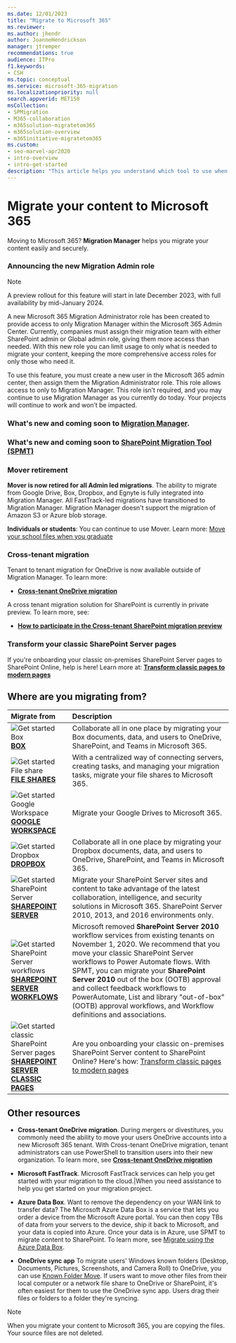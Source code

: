 ```yaml
---
ms.date: 12/01/2023
title: "Migrate to Microsoft 365"
ms.reviewer: 
ms.author: jhendr
author: JoanneHendrickson
manager: jtremper
recommendations: true
audience: ITPro
f1.keywords:
- CSH
ms.topic: conceptual
ms.service: microsoft-365-migration
ms.localizationpriority: null
search.appverid: MET150
msCollection: 
- SPMigration
- M365-collaboration
- m365solution-migratetom365
- m365solution-overview
- m365initiative-migratetom365
ms.custom:
- seo-marvel-apr2020
- intro-overview
- intro-get-started
description: "This article helps you understand which tool to use when migrating content to SharePoint and OneDrive in Microsoft 365."
---
```


# Migrate your content to Microsoft 365

Moving to Microsoft 365? **Migration Manager** helps you migrate your content easily and securely.


### Announcing the new Migration Admin role

>[!Note]
>A preview rollout for this feature will start in late December 2023, with full availability by mid-January 2024.

A new Microsoft 365 Migration Administrator role has been created to provide access to only Migration Manager within the Microsoft 365 Admin Center. Currently, companies must assign their migration team with either SharePoint admin or Global admin role, giving them more access than needed. With this new role you can limit usage to only what is needed to migrate your content, keeping the more comprehensive access roles for only those who need it.

To use this feature, you must create a new user in the Microsoft 365 admin center, then assign them the Migration Administrator role. This role allows access to only to Migration Manager.
This role isn’t required, and you may continue to use Migration Manager as you currently do today.  Your projects will continue to work and won’t be impacted. 


### What's new and coming soon to [Migration Manager](mm-whats-new.md).

### What's new and coming soon to [SharePoint Migration Tool (SPMT)](new-and-improved-features-in-the-sharepoint-migration-tool.md)

### Mover retirement

**Mover is now retired for all Admin led migrations**. The ability to migrate from Google Drive, Box, Dropbox, and Egnyte is fully integrated into Migration Manager. All FastTrack-led migrations have transitioned to Migration Manager. Migration Manager doesn't support the migration of Amazon S3 or Azure blob storage.

**Individuals or students**: You can continue to use Mover. Learn more: [Move your school files when you graduate](https://support.microsoft.com/en-us/office/move-your-school-files-when-you-graduate-7dbda93c-71e6-483f-8914-ad445554cd31)


### Cross-tenant migration

Tenant to tenant migration for OneDrive is now available outside of Migration Manager.  To learn more:

- [**Cross-tenant OneDrive migration**](/microsoft-365/enterprise/cross-tenant-onedrive-migration)  

A cross tenant migration solution for SharePoint is currently in private preview.  To learn more, see:

-  [**How to participate in the Cross-tenant SharePoint migration preview**](/microsoft-365/enterprise/cross-tenant-sharepoint-migration)

### Transform your classic SharePoint Server pages

If you're onboarding your classic on-premises SharePoint Server pages to SharePoint Online, help is here!  Learn more at:  [**Transform classic pages to modern pages**](/sharepoint/dev/transform/modernize-userinterface-site-pages)


##  Where are you migrating from?

|Migrate from|Description|
|:-----|:-----|
|![Get started **Box**](/office/media/icons/get-started-blue.png)</br> [**BOX**](mm-box-overview.md)|Collaborate all in one place by migrating your Box documents, data, and users to OneDrive, SharePoint, and Teams in Microsoft 365. |
|![Get started File share](/office/media/icons/get-started-blue.png) </br> [**FILE SHARES**](mm-get-started.md)|With a centralized way of connecting servers, creating tasks, and managing your migration tasks, migrate your file shares to Microsoft 365.|
|![Get started Google Workspace](/office/media/icons/get-started-blue.png) </br> [**GOOGLE WORKSPACE**](mm-google-overview.md)|Migrate your Google Drives to Microsoft 365. |
|![Get started Dropbox](/office/media/icons/get-started-blue.png) </br> [**DROPBOX**](mm-dropbox-overview.md)|Collaborate all in one place by migrating your Dropbox documents, data, and users to OneDrive, SharePoint, and Teams in Microsoft 365. |
|![Get started SharePoint Server](/office/media/icons/get-started-blue.png)</br>  [**SHAREPOINT SERVER**](introducing-the-sharepoint-migration-tool.md)|Migrate your SharePoint Server sites and content to take advantage of the latest collaboration, intelligence, and security solutions in Microsoft 365. SharePoint Server 2010, 2013, and 2016 environments only.|
|![Get started SharePoint Server workflows](/office/media/icons/get-started-blue.png)</br>  [**SHAREPOINT SERVER WORKFLOWS**](spmt-workflow-overview.md)|Microsoft removed **SharePoint Server 2010** workflow services from existing tenants on November 1, 2020. We recommend that you move your classic SharePoint Server workflows to Power Automate flows. With SPMT, you can migrate your **SharePoint Server 2010** out of the box (OOTB) approval and collect feedback workflows to PowerAutomate, List and library "out-of-box" (OOTB) approval workflows, and Workflow definitions and associations.|
|![Get started classic SharePoint Server pages](/office/media/icons/get-started-blue.png)</br>[**SHAREPOINT SERVER CLASSIC PAGES**](/sharepoint/dev/transform/modernize-userinterface-site-pages)|Are you onboarding your classic on-premises SharePoint Server content to SharePoint Online? Here's how: [Transform classic pages to modern pages](/sharepoint/dev/transform/modernize-userinterface-site-pages)|


## Other resources

- **Cross-tenant OneDrive migration**. During mergers or divestitures, you commonly need the ability to move your users OneDrive accounts into a new Microsoft 365 tenant. With Cross-tenant OneDrive migration, tenant administrators can use PowerShell to transition users into their new organization. To learn more, see [**Cross-tenant OneDrive migration**](/microsoft-365/enterprise/cross-tenant-onedrive-migration)</br>

- **Microsoft FastTrack**.  Microsoft FastTrack services can help you get started with your migration to the cloud.|When you need assistance to help you get started on your migration project.</br>

- **Azure Data Box**. Want to remove the dependency on your WAN link to transfer data?  The Microsoft Azure Data Box is a service that lets you order a device from the Microsoft Azure portal. You can then copy TBs of data from your servers to the device, ship it back to Microsoft, and your data is copied into Azure. Once your data is in Azure, use SPMT to migrate content to SharePoint. To learn more, see [Migrate using the Azure Data Box](how-to-migrate-file-share-content-to-SPO-using-AzureDataBox.md).</br>

- **OneDrive sync app**  To migrate users' Windows known folders (Desktop, Documents, Pictures, Screenshots, and Camera Roll) to OneDrive, you can use [Known Folder Move](/onedrive/redirect-known-folders). If users want to move other files from their local computer or a network file share to OneDrive or SharePoint, it's often easiest for them to use the OneDrive sync app. Users drag their files or folders to a folder they're syncing.  

>[!Note]
>When you migrate your content to Microsoft 365, you are copying the files.  Your source files are not deleted.

